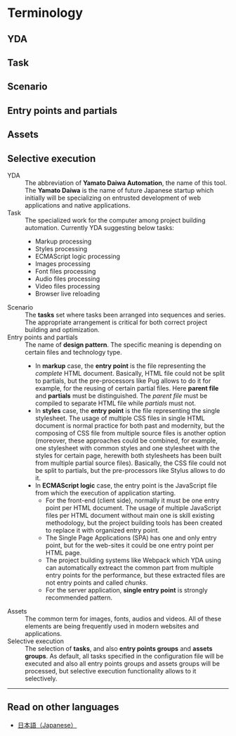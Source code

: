 # Terminology

## YDA

## Task

## Scenario

## Entry points and partials

## Assets

## Selective execution


<dl>

  <dt>YDA</dt>
  <dd>
    The abbreviation of <b>Yamato Daiwa Automation</b>, the name of this tool.
    The <b>Yamato Daiwa</b> is the name of future Japanese startup which initially will be specializing on 
    entrusted development of web applications and native applications.
  </dd>

  <dt>Task</dt>
  <dd>
    The specialized work for the computer among project building automation. 
    Currently YDA suggesting below tasks:
    <ul>
      <li>Markup processing</li>
      <li>Styles processing</li>
      <li>ECMAScript logic processing</li>
      <li>Images processing</li>
      <li>Font files processing</li>
      <li>Audio files processing</li>
      <li>Video files processing</li>
      <li>Browser live reloading</li>
    </ul>
  </dd>

  <dt>Scenario</dt>
  <dd>
    The <b>tasks</b> set where tasks been arranged into sequences and series. The appropriate arrangement is critical for both
    correct project building and optimization.
  </dd>

  <dt>Entry points and partials</dt>
  <dd>
    The name of <b>design pattern</b>. The specific meaning is depending on certain files and technology type.
    <ul>
      <li>
        In <b>markup</b> case, the <b>entry point</b> is the file representing the <i>complete</i> HTML document.
        Basically, HTML file could not be split to partials, but the pre-processors like Pug allows to do it for example, 
        for the reusing of certain partial files.
        Here <b>parent file</b> and <b>partials</b> must be distinguished.
        The <dfn>parent file</dfn> must be compiled to separate HTML file while <dfn>partials</dfn> must not. 
      </li>
      <li>
        In <b>styles</b> case, the <b>entry point</b> is the file representing the single stylesheet.
        The usage of multiple CSS files in single HTML document is normal practice for both past and modernity,
        but the composing of CSS file from multiple source files is another option (moreover, these approaches could be combined,
        for example, one stylesheet with common styles and one stylesheet with the styles for certain page, herewith both
        stylesheets has been built from multiple partial source files).
        Basically, the CSS file could not be split to partials, but the pre-processors like Stylus allows to do it.
      </li>
      <li>
        In <b>ECMAScript logic</b> case, the entry point is the JavaScript file from which the execution of application starting.
        <ul>
          <li>
            For the front-end (client side), normally it must be one entry point per HTML document.
            The usage of multiple JavaScript files per HTML document without main one is skill existing methodology,
            but the project building tools has been created to replace it with organized entry point.
          </li>
          <li>The Single Page Applications (SPA) has one and only entry point, but for the web-sites it could be one entry point per HTML page.</li>
          <li>
            The project building systems like Webpack which YDA using can automatically extreact the common part from
            multiple entry points for the performance, but these extracted files are not entry points and called <dfn>chunks</dfn>.
          </li>
          <li>For the server application, <b>single entry point</b> is strongly recommended pattern.</li>
        </ul>
      </li>
    </ul>
  </dd>

  <dt>Assets</dt>
  <dd>
    The common term for images, fonts, audios and videos. All of these elements are being frequently used in
    modern websites and applications.
  </dd>

  <dt>Selective execution</dt>
  <dd>
    The selection of <b>tasks</b>, and also <b>entry points groups</b> and <b>assets groups</b>.
    As default, all tasks specified in the configuration file will be executed and also all entry points groups and assets 
    groups will be processed, but selective execution functionality allows to it selectively.
  </dd>
</dl>


***

## Read on other languages

* [日本語（Japanese）](Terminilogy.japanese.md)
